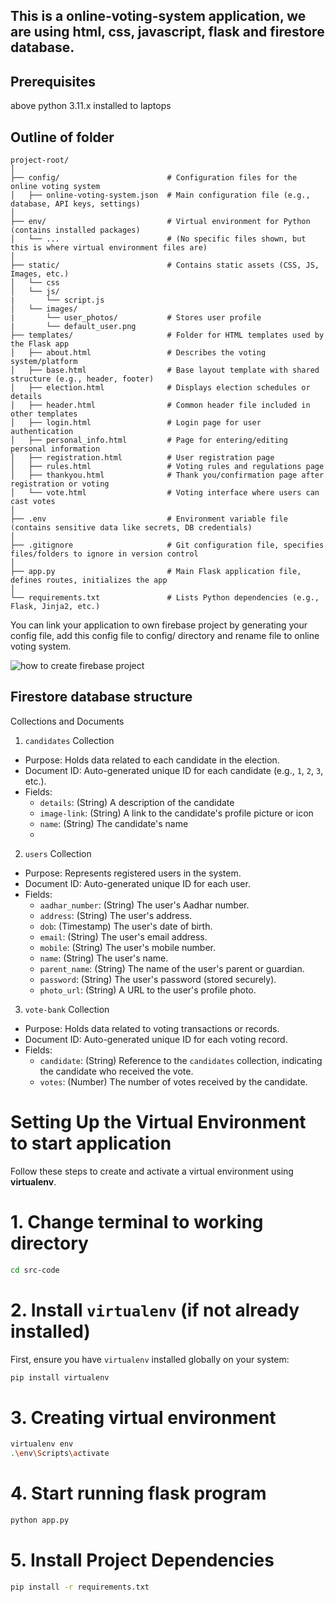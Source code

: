 ## This is a online-voting-system application, we are using html, css, javascript, flask and firestore database. 

## Prerequisites 
above python 3.11.x installed to laptops

## Outline of folder
```
project-root/
│
├── config/                        # Configuration files for the online voting system
│   ├── online-voting-system.json  # Main configuration file (e.g., database, API keys, settings)
│
├── env/                           # Virtual environment for Python (contains installed packages)
│   └── ...                        # (No specific files shown, but this is where virtual environment files are)
│
├── static/                        # Contains static assets (CSS, JS, Images, etc.)
│   └── css
│   └── js/
|       └── script.js  
│   └── images/
|       └── user_photos/           # Stores user profile
|       └── default_user.png
├── templates/                     # Folder for HTML templates used by the Flask app
│   ├── about.html                 # Describes the voting system/platform
│   ├── base.html                  # Base layout template with shared structure (e.g., header, footer)
│   ├── election.html              # Displays election schedules or details
│   ├── header.html                # Common header file included in other templates
│   ├── login.html                 # Login page for user authentication
│   ├── personal_info.html         # Page for entering/editing personal information
│   ├── registration.html          # User registration page
│   ├── rules.html                 # Voting rules and regulations page
│   ├── thankyou.html              # Thank you/confirmation page after registration or voting
│   └── vote.html                  # Voting interface where users can cast votes
│
├── .env                           # Environment variable file (contains sensitive data like secrets, DB credentials)
│
├── .gitignore                     # Git configuration file, specifies files/folders to ignore in version control
│
├── app.py                         # Main Flask application file, defines routes, initializes the app
│
└── requirements.txt               # Lists Python dependencies (e.g., Flask, Jinja2, etc.)
```

You can link your application to own firebase project by generating your config file, add this config file to config/ directory and rename file to online voting system.

![how to create firebase project](https://firebase.google.com/docs/functions/get-started?gen=2nd)

## Firestore database structure
Collections and Documents

1. `candidates` Collection
- Purpose: Holds data related to each candidate in the election.
- Document ID: Auto-generated unique ID for each candidate (e.g., `1`, `2`, `3`, etc.).
- Fields:
  - `details`: (String) A description of the candidate 
  - `image-link`: (String) A link to the candidate's profile picture or icon 
  - `name`: (String) The candidate's name
  - 

2. `users` Collection
- Purpose: Represents registered users in the system.
- Document ID: Auto-generated unique ID for each user.
- Fields:
  - `aadhar_number`: (String) The user's Aadhar number.
  - `address`: (String) The user's address.
  - `dob`: (Timestamp) The user's date of birth.
  - `email`: (String) The user's email address.
  - `mobile`: (String) The user's mobile number.
  - `name`: (String) The user's name.
  - `parent_name`: (String) The name of the user's parent or guardian.
  - `password`: (String) The user's password (stored securely).
  - `photo_url`: (String) A URL to the user's profile photo.

3. `vote-bank` Collection
- Purpose: Holds data related to voting transactions or records.
- Document ID: Auto-generated unique ID for each voting record.
- Fields:
  - `candidate`: (String) Reference to the `candidates` collection, indicating the candidate who received the vote.
  - `votes`: (Number) The number of votes received by the candidate.
  
# Setting Up the Virtual Environment to start application
Follow these steps to create and activate a virtual environment using **virtualenv**.

# 1. Change terminal to working directory
```bash
cd src-code
```
# 2. Install `virtualenv` (if not already installed)
First, ensure you have `virtualenv` installed globally on your system:
```bash
pip install virtualenv
```

# 3. Creating virtual environment
```bash
virtualenv env
.\env\Scripts\activate
```

# 4. Start running flask program
```bash
python app.py
```

# 5. Install Project Dependencies
```bash
pip install -r requirements.txt
```
